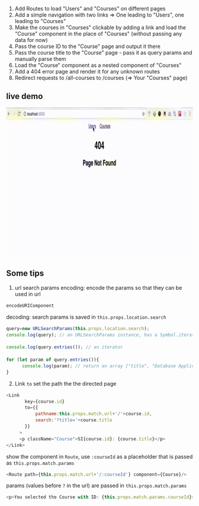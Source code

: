 
1. Add Routes to load "Users" and "Courses" on different pages 
2. Add a simple navigation with two links => One leading to "Users", one leading to "Courses"
3. Make the courses in "Courses" clickable by adding a link and load the "Course" component in the place of "Courses" (without passing any data for now)
4. Pass the course ID to the "Course" page and output it there
5. Pass the course title to the "Course" page - pass it as query params and manually parse them
6. Load the "Course" component as a nested component of "Courses"
7. Add a 404 error page and render it for any unknown routes
8. Redirect requests to /all-courses to /courses (=> Your "Courses" page)
     
     
## live demo

<img src="https://github.com/zhaaaa7/react/blob/master/projects/gif/passparams.gif" alt="passparams"/>

## Some tips

1. url search params
encoding:  encode the params so that they can be used in url
```javascript
encodeURIComponent
```
decoding: search params is saved in `this.props.location.search`
```javascript
query=new URLSearchParams(this.props.location.search);
console.log(query); // an URLSearchParams instance, has a Symbol.iterator: entries()

console.log(query.entries()); // an iterator 

for (let param of query.entries()){ 
      console.log(param); // return an array ["title", "Database Application"]
}


```


2. Link `to` set the path the the directed page
```javascript
<Link  
       key={course.id} 
       to={{
           pathname:this.props.match.url+'/'+course.id,
           search:'?title='+course.title
       }}
     >
     <p className="Course">SI{course.id}: {course.title}</p>
</Link>
```
show the component in `Route`, use `:courseId` as a placeholder that is passed as `this.props.match.params`
```javascript
<Route path={this.props.match.url+'/:courseId'} component={Course}/>
```
params (values before `?` in the url) are passed in `this.props.match.params`
```javascript
<p>You selected the Course with ID: {this.props.match.params.courseId}</p>
```
